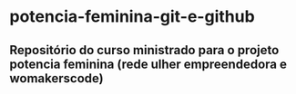 # potencia-feminina-git-e-github

## Repositório do curso ministrado para o projeto potencia feminina (rede ulher empreendedora e womakerscode)

